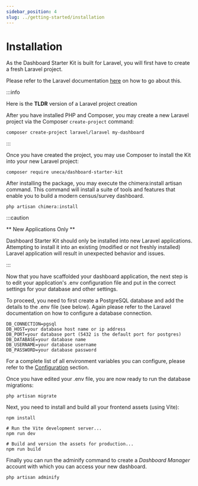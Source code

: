 ```yaml
---
sidebar_position: 4
slug: ../getting-started/installation
---
```


# Installation

As the Dashboard Starter Kit is built for Laravel, you will first have to create a fresh Laravel project.

Please refer to the Laravel documentation [here](https://laravel.com/docs/installation) on how to go about this.

:::info

Here is the **TLDR** version of a Laravel project creation

After you have installed PHP and Composer, you may create a new Laravel project via the Composer `create-project` command:

```
composer create-project laravel/laravel my-dashboard
```
:::

Once you have created the project, you may use Composer to install the Kit into your new Laravel project:

```
composer require uneca/dashboard-starter-kit
```

After installing the package, you may execute the chimera:install artisan command. This command will install a suite of tools and features that enable you to build
a modern census/survey dashboard.

```
php artisan chimera:install
```

:::caution

** New Applications Only **

Dashboard Starter Kit should only be installed into new Laravel applications. Attempting to install it into an existing (modified or not freshly installed) Laravel application will result in unexpected behavior and issues.

:::

Now that you have scaffolded your dashboard application, the next step is to edit your application's .env configuration file and put in the correct settings for your database and other settings.

To proceed, you need to first create a PostgreSQL database and add the details to the .env file (see below). Again please refer to the Laravel documentation on how to configure a database connection.

```
DB_CONNECTION=pgsql
DB_HOST=your database host name or ip address
DB_PORT=your database port (5432 is the default port for postgres)
DB_DATABASE=your database name
DB_USERNAME=your database username
DB_PASSWORD=your database password
```

For a complete list of all environment variables you can configure, please refer to the [Configuration](/docs/developer/getting-started/configuration) section.

Once you have edited your .env file, you are now ready to run the database migrations:

```
php artisan migrate
```

Next, you need to install and build all your frontend assets (using Vite):

```
npm install

# Run the Vite development server...
npm run dev
 
# Build and version the assets for production...
npm run build
```

Finally you can run the adminify command to create a _Dashboard Manager_ account with which you can access your new dashboard.

```
php artisan adminify
```


